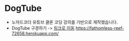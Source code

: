 # DogTube

- 노마드코더 유튜브 클론 코딩 강의를 기반으로 제작했습니다.
- DogTube 구경하기 -> [링크로 이동](https://fathomless-reef-72658.herokuapp.com/)
https://fathomless-reef-72658.herokuapp.com/
